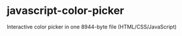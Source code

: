 javascript-color-picker
=======================

Interactive color picker in one 8944-byte file (HTML/CSS/JavaScript)
